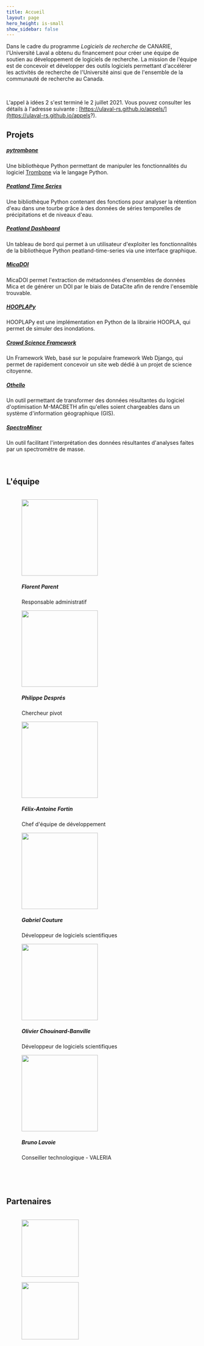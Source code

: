 ```yaml
---
title: Accueil
layout: page
hero_height: is-small
show_sidebar: false
---
```


Dans le cadre du programme _Logiciels de recherche_ de CANARIE, l'Université Laval
a obtenu du financement pour créer une équipe de soutien au développement de
logiciels de recherche. La mission de l'équipe est de concevoir et développer
des outils logiciels permettant d'accélérer les activités de recherche de l'Université
ainsi que de l'ensemble de la communauté de recherche au Canada.

<br>

L'appel à idées 2 s'est terminé le 2 juillet 2021.
Vous pouvez consulter les détails à l'adresse suivante : [https://ulaval-rs.github.io/appels/](https://ulaval-rs.github.io/appels?).

## Projets
<div class="ulaval-cards">
  <div class="card">
    <div class="card-content">
        <a href="https://github.com/ulaval-rs/pytrombone"><h5>pytrombone</h5></a>
        Une bibliothèque Python permettant de manipuler les fonctionnalités du logiciel 
        <a href="https://github.com/voyanttools/trombone">Trombone</a> via le langage Python.
    </div>
  </div>
  <div class="card">
    <div class="card-content">
        <a href="https://github.com/ulaval-rs/peatland-time-series"><h5>Peatland Time Series</h5></a>
        Une bibliothèque Python contenant des fonctions pour analyser la rétention d'eau dans 
        une tourbe grâce à des données de séries temporelles de précipitations et de niveaux d'eau.
    </div>
  </div>
  <div class="card">
    <div class="card-content">
        <a href="https://github.com/ulaval-rs/peatland-dashboard"><h5>Peatland Dashboard</h5></a>
        Un tableau de bord qui permet à un utilisateur d'exploiter les fonctionnalités de la bibliothèque
        Python peatland-time-series via une interface graphique.
    </div>
  </div>
  <div class="card">
    <div class="card-content">
        <a href="https://github.com/ulaval-rs/micadoi"><h5>MicaDOI</h5></a>
        MicaDOI permet l'extraction de métadonnées d'ensembles de données Mica et de générer 
        un DOI par le biais de DataCite afin de rendre l'ensemble trouvable.
    </div>
  </div>   

  <div class="card">
    <div class="card-content">
        <a href="https://github.com/ulaval-rs/HOOPLApy"><h5>HOOPLAPy</h5></a>
        HOOPLAPy est une implémentation en Python de la librairie HOOPLA, qui permet de simuler des inondations.
    </div>
  </div>
  <div class="card">
    <div class="card-content">
      <a href="https://github.com/ulaval-rs/"><h5>Crowd Science Framework</h5></a>
      Un Framework Web, basé sur le populaire framework Web Django, qui permet de rapidement concevoir un site web dédié à un projet de science citoyenne.
    </div>
  </div>
  <div class="card">
    <div class="card-content">
      <a href="https://github.com/ulaval-rs/othello"><h5>Othello</h5></a>
      Un outil permettant de transformer des données résultantes du logiciel d'optimisation M-MACBETH afin qu'elles soient chargeables dans un système d'information géographique (GIS).
    </div>
  </div>
  <div class="card">
    <div class="card-content">
      <a href="https://github.com/ulaval-rs/spectrominer"><h5>SpectroMiner</h5></a>
      Un outil facilitant l'interprétation des données résultantes d'analyses faites par un spectromètre de masse.
    </div>
  </div>
</div>

<br>
<br>

## L'équipe

<div class="ulaval-cards">
    <figure>
        <br>
        <img src="{{ BASE_PATH }}/assets/images/florent-parent.png" style="height: 200px">
        <h5>Florent Parent</h5>
        <p>Responsable administratif</p>
    </figure>
    <figure>
        <img src="{{ BASE_PATH }}/assets/images/philippe-despres.png" style="height: 200px">  
        <h5>Philippe Després</h5>
        <p>Chercheur pivot</p>
    </figure>
    <figure>
        <img src="{{ BASE_PATH }}/assets/images/felix-antoine-fortin.png" style="height: 200px">  
        <h5>Félix-Antoine Fortin</h5>
        <p>Chef d'équipe de développement</p>
    </figure>
    <figure>
        <img src="{{ BASE_PATH }}/assets/images/gabriel-couture.png" style="height: 200px">  
        <h5>Gabriel Couture</h5>
        <p>Développeur de logiciels scientifiques</p>
    </figure>
    <figure>
        <img src="{{ BASE_PATH }}/assets/images/olivier-chouinard-banville.jpg" style="height: 200px">  
        <h5>Olivier Chouinard-Banville</h5>
        <p>Développeur de logiciels scientifiques</p>
    </figure>
    <figure>
        <img src="{{ BASE_PATH }}/assets/images/bruno-lavoie.png" style="height: 200px">  
        <h5>Bruno Lavoie</h5>
        <p>Conseiller technologique - VALERIA</p>
    </figure>
</div>

<br>
<br>
<br>

## Partenaires

<div class="ulaval-cards">
    <figure>
        <br>
        <img src="{{ BASE_PATH }}/assets/images/logo-ulaval.png" style="height: 150px">
    </figure>
    <figure>
        <img src="{{ BASE_PATH }}/assets/images/logo-canarie.png" style="height: 150px">  
    </figure>
</div>
